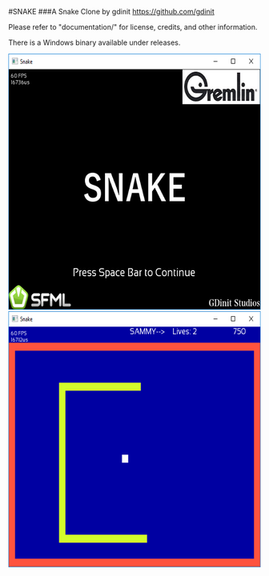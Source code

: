#SNAKE
###A Snake Clone by gdinit
https://github.com/gdinit

Please refer to "documentation/" for license, credits, and other information.

There is a Windows binary available under releases.


<img src="dev_assets_and_research/github_readme_screenshots/title.png" height="512" alt="TitleScreenshot"/>

<img src="dev_assets_and_research/github_readme_screenshots/gameplay.png" height="512" alt="GameplayScreenshot"/> 

